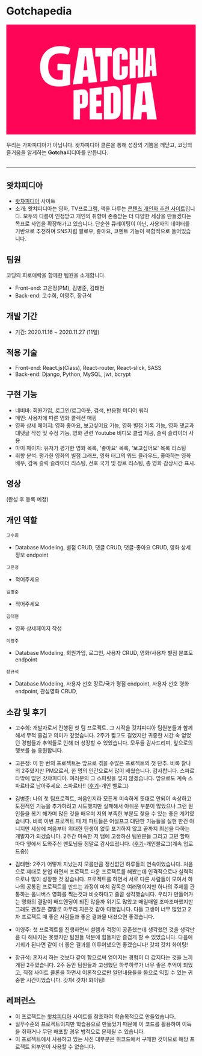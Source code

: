 # Gotchapedia
<img src='public/images/gotchapediaPink.png' alt='logo'>

우리는 가짜피디아가 아닙니다. 왓챠피디아 클론을 통해 성장의 기쁨을 깨닫고, 코딩의 즐거움을 알게하는 **Gotcha**피디아를 만듭니다.
<br><br>
 
---

## 왓챠피디아
- [왓챠피디아](https://pedia.watcha.com/ko-KR/) 사이트
- 소개: 왓챠피디아는 영화, TV프로그램, 책을 다루는 <u>콘텐츠 개인화 추천 사이트</u>입니다. 모두의 다름이 인정받고 개인의 취향이 존중받는 더 다양한 세상을 만들겠다는 목표로 사업을 확장해가고 있습니다. 단순한 큐레이팅이 아닌, 사용자의 데이터를 기반으로 추천하며 SNS처럼 팔로우, 좋아요, 코멘트 기능이 복합적으로 들어있습니다. 

## 팀원
코딩의 희로애락을 함께한 팀원을 소개합니다.
- Front-end: 고은정(PM), 김병준, 김태현
- Back-end: 고수희, 이영주, 장규석

## 개발 기간
- 기간: 2020.11.16 ~ 2020.11.27 (11일)

## 적용 기술
- Front-end: React.js(Class), React-router, React-slick, SASS
- Back-end: Django, Python, MySQL, jwt, bcrypt

## 구현 기능
- 네비바: 회원가입, 로그인/로그아웃, 검색, 반응형 미디어 쿼리
- 메인: 사용자에 따른 영화 콜렉션 매핑
- 영화 상세 페이지: 영화 좋아요, 보고싶어요 기능, 영화 별점 기록 기능, 영화 댓글과 대댓글 작성 및 수정 기능, 영화 관련 Youtube 비디오 클립 제공, 슬릭 슬라이더 사용
- 마이 페이지: 유저가 평가한 영화 목록, '좋아요' 목록, '보고싶어요' 목록 리스팅
- 취향 분석: 평가한 영화의 별점 그래프, 영화 태그의 워드 클라우드, 좋아하는 영화 배우, 감독 슬릭 슬라이더 리스팅, 선호 국가 및 장르 리스팅, 총 영화 감상시간 표시.

## 영상
(완성 후 등록 예정)

## 개인 역할
`고수희`
- Database Modeling, 별점 CRUD, 댓글 CRUD, 댓글-좋아요 CRUD, 영화 상세 정보 endpoint 

`고은정`
- 적어주세요

`김병준`
- 적어주세요

`김태현`
- 영화 상세페이지 작성

`이영주`
- Database Modeling, 회원가입, 로그인, 사용자 CRUD, 영화/사용자 별점 분포도 endpoint

`장규석`
- Database Modeling, 사용자 선호 장르/국가 평점 endpoint, 사용자 선호 영화 endpoint, 관심영화 CRUD,  

## 소감 및 후기
- 고수희: 개발자로서 진행된 첫 팀 프로젝트. 그 시작을 갓챠피디아 팀원분들과 함께해서 무척 즐겁고 의미가 깊었습니다. 2주가 짧고도 길었지만 귀중한 시간 속 얻었던 경험들과 추억들로 인해 더 성장할 수 있었습니다.
모두들 감사드리며, 앞으로의 행보를 늘 응원합니다.  

- 고은정: 이 한 번의 프로젝트는 앞으로 겪을 수많은 프로젝트의 첫 단추. 비록 찰나의 2주였지만 PM으로서, 한 명의 인간으로서 많이 배웠습니다. 감사합니다. 스파르타밖에 없던 갓챠피디아. 여러분의 그 스피릿을 잊지 않겠습니다. 앞으로도 계속 스파르타로 남아주세요. 스파르타!! ([후기](https://업로드후수정.com)-개인 벨로그)

- 김병준: 나의 첫 팀프로젝트, 처음인지라 모든게 미숙하게 뜻대로 안되어 속상하고 도전적인 기능을 추가하려고 시도했지만 실패해서 아쉬운 부분이 많았으나 그런 원인들을 복기 해가며 많은 것을 배우며 저의 부족한 부분도 찾을 수 있는 좋은 계기였습니다. 비록 이번 프로젝트 때 제 파트들은 어설프고 대단한 기능들을 실현 한건 아니지만 세상에 처음부터 위대한 탄생이 없듯 포기하지 않고 끝까지 최선을 다하는 개발자가 되겠습니다. 2주간 미숙한 저 땜에 고생하신 팀원분들 그리고 고민 할때 마다 옆에서 도와주신 멘토님들 정말로 감사드립니다. ([후기](https://velog.io/@kingdavid1108)-개인블로그(계속 업로드중)) 

- 김태현: 2주가 어떻게 지났는지 모를만큼 정신없던 하루들의 연속이었습니다. 처음으로 제대로 분업 하면서 프로젝트 다운 프로젝트를 해봤는데 인격적으로나 실력적으로나 많이 성장한 것 같습니다. 프로젝트를 하면서 서로 다른 사람들이 모여서 하나의 공통된 프로젝트를 만드는 과정이 마치 감독은 여러명이지만 하나의 주제를 관통하는 옴니버스 영화를 찍는것과 비슷하다고 줄곧 생각했습니다. 우리가 만들어가는 영화의 결말이 배드엔딩이 되진 않을까 위기도 많았고 매일매일 조마조마했지만 그래도 괜찮은 결말로 마무리 지은것 같아 다행입니다. 다들 고생이 너무 많았고 2차 프로젝트 때 좋은 사람들과 좋은 결과물 내셨으면 좋겠습니다.

- 이영주: 첫 프로젝트를 진행하면서 설렘과 걱정이 공존했는데 생각했던 것을 생각만큼 다 해내지는 못했지만 팀원들 덕분에 힘들지만 즐겁게 할 수 있었습니다. 다음에 기회가 된다면 같이 더 좋은 결과를 이루어냈으면 좋겠습니다! 갓챠 갓챠 화이팅!

- 장규석: 혼자서 하는 것보다 같이 함으로써 얻어지는 경험이 더 값지다는 것을 느끼게된 2주였습니다. 2주 동안 팀원들과 고생했던 하루하루가 너무 좋은 추억이 되었고, 직접 사이트 클론을 하면서 이론적으로만 알던내용들을 몸으로 익힐 수 있는 귀중한 시간이었습니다. 갓챠! 갓챠! 화이팅!

## 레퍼런스
- 이 프로젝트는 [왓챠피디아](https://pedia.watcha.com/ko-KR/) 사이트를 참조하여 학습목적으로 만들었습니다.
- 실무수준의 프로젝트이지만 학습용으로 만들었기 때문에 이 코드를 활용하여 이득을 취하거나 무단 배포할 경우 법적으로 문제될 수 있습니다.
- 이 프로젝트에서 사용하고 있는 사진 대부분은 위코드에서 구매한 것이므로 해당 프로젝트 외부인이 사용할 수 없습니다.



